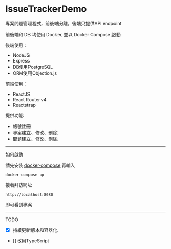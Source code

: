 # IssueTrackerDemo  

專案問題管理程式，前後端分離，後端只提供API endpoint

前後端和 DB 均使用 Docker, 並以 Docker Compose 啟動

後端使用：  
* NodeJS
* Express  
* DB使用PostgreSQL  
* ORM使用Objection.js

前端使用：
* ReactJS
* React Router v4
* Reactstrap

提供功能:  
* 帳號註冊
* 專案建立、修改、刪除
* 問題建立、修改、刪除  

---

如何啟動

請先安裝 [docker-compose](https://docs.docker.com/compose/install/)
再輸入
```
docker-compose up
```
接著拜訪網址
```
http://localhost:8080
```
即可看到專案

---

TODO
- [x] 持續更新版本和容器化
- [] 改用TypeScript
